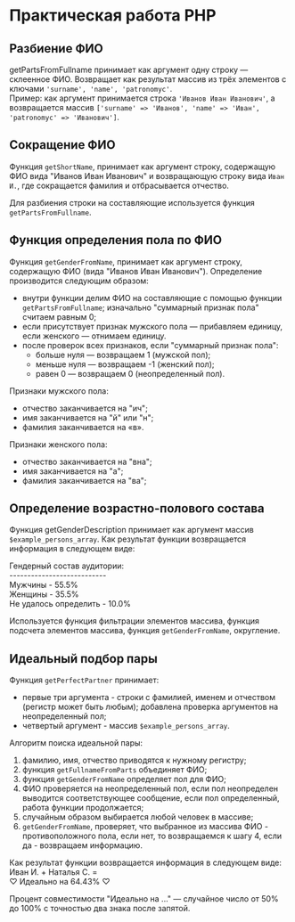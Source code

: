 # Практическая работа PHP

## Разбиение ФИО

getPartsFromFullname принимает как аргумент одну строку — склеенное ФИО. Возвращает как результат массив из трёх элементов с ключами `'surname', 'name', 'patronomyc'`.  
Пример: как аргумент принимается строка `'Иванов Иван Иванович'`, а возвращается массив `['surname' => 'Иванов', 'name' => 'Иван', 'patronomyc' => 'Иванович']`.

## Сокращение ФИО

Функция `getShortName`, принимает как аргумент строку, содержащую ФИО вида "Иванов Иван Иванович" и возвращающую строку вида `Иван И.`, где сокращается фамилия и отбрасывается отчество.

Для разбиения строки на составляющие используется функция `getPartsFromFullname`.

## Функция определения пола по ФИО

Функция `getGenderFromName`, принимает как аргумент строку, содержащую ФИО (вида "Иванов Иван Иванович").
Определение производится следующим образом:

- внутри функции делим ФИО на составляющие с помощью функции `getPartsFromFullname`;
  изначально "суммарный признак пола" считаем равным 0;
- если присутствует признак мужского пола — прибавляем единицу, если женского — отнимаем единицу.
- после проверок всех признаков, если "суммарный признак пола":
  - больше нуля — возвращаем 1 (мужской пол);
  - меньше нуля — возвращаем -1 (женский пол);
  - равен 0 — возвращаем 0 (неопределенный пол).

Признаки мужского пола:

- отчество заканчивается на "ич";
- имя заканчивается на "й" или "н";
- фамилия заканчивается на «в».

Признаки женского пола:

- отчество заканчивается на "вна";
- имя заканчивается на "а";
- фамилия заканчивается на "ва";

## Определение возрастно-полового состава

Функция getGenderDescription принимает как аргумент массив `$example_persons_array`.
Как результат функции возвращается информация в следующем виде:

Гендерный состав аудитории:  
\---------------------------  
Мужчины - 55.5%  
Женщины - 35.5%  
Не удалось определить - 10.0%

Используется функция фильтрации элементов массива, функция подсчета элементов массива, функция `getGenderFromName`, округление.

## Идеальный подбор пары

Функция `getPerfectPartner` принимает:

- первые три аргумента - строки с фамилией, именем и отчеством (регистр может быть любым); добавлена проверка аргументов на неопределенный пол;
- четвертый аргумент - массив `$example_persons_array`.

Алгоритм поиска идеальной пары:

1. фамилию, имя, отчество приводятся к нужному регистру;
2. функция `getFullnameFromParts` объединяет ФИО;
3. функция `getGenderFromName` определяет пол для ФИО;
4. ФИО проверяется на неопределенный пол, если пол неопределен выводится соответствующее сообщение, если пол определенный, работа функции продолжается;
5. случайным образом выбирается любой человек в массиве;
6. `getGenderFromName`, проверяет, что выбранное из массива ФИО - противоположного пола, если нет, то возвращаемся к шагу 4, если да - возвращаем информацию.

Как результат функции возвращается информация в следующем виде:  
Иван И. + Наталья С. =  
♡ Идеально на 64.43% ♡

Процент совместимости "Идеально на ..." — случайное число от 50% до 100% с точностью два знака после запятой.